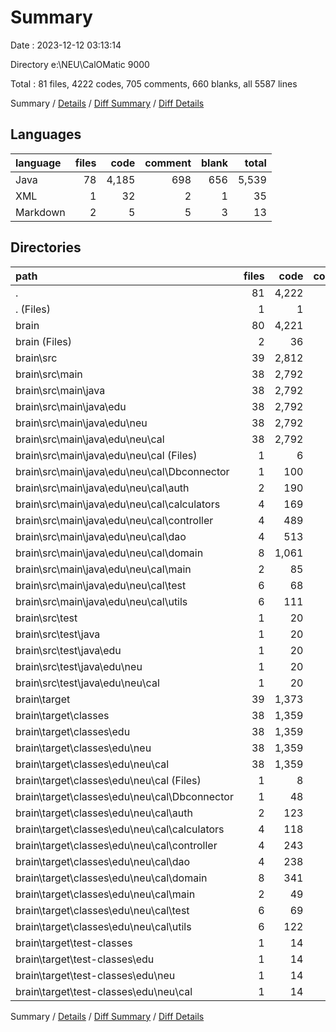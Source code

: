 # Summary

Date : 2023-12-12 03:13:14

Directory e:\\NEU\\CalOMatic 9000

Total : 81 files,  4222 codes, 705 comments, 660 blanks, all 5587 lines

Summary / [Details](details.md) / [Diff Summary](diff.md) / [Diff Details](diff-details.md)

## Languages
| language | files | code | comment | blank | total |
| :--- | ---: | ---: | ---: | ---: | ---: |
| Java | 78 | 4,185 | 698 | 656 | 5,539 |
| XML | 1 | 32 | 2 | 1 | 35 |
| Markdown | 2 | 5 | 5 | 3 | 13 |

## Directories
| path | files | code | comment | blank | total |
| :--- | ---: | ---: | ---: | ---: | ---: |
| . | 81 | 4,222 | 705 | 660 | 5,587 |
| . (Files) | 1 | 1 | 0 | 1 | 2 |
| brain | 80 | 4,221 | 705 | 659 | 5,585 |
| brain (Files) | 2 | 36 | 7 | 3 | 46 |
| brain\\src | 39 | 2,812 | 661 | 637 | 4,110 |
| brain\\src\\main | 38 | 2,792 | 647 | 632 | 4,071 |
| brain\\src\\main\\java | 38 | 2,792 | 647 | 632 | 4,071 |
| brain\\src\\main\\java\\edu | 38 | 2,792 | 647 | 632 | 4,071 |
| brain\\src\\main\\java\\edu\\neu | 38 | 2,792 | 647 | 632 | 4,071 |
| brain\\src\\main\\java\\edu\\neu\\cal | 38 | 2,792 | 647 | 632 | 4,071 |
| brain\\src\\main\\java\\edu\\neu\\cal (Files) | 1 | 6 | 5 | 3 | 14 |
| brain\\src\\main\\java\\edu\\neu\\cal\\Dbconnector | 1 | 100 | 38 | 19 | 157 |
| brain\\src\\main\\java\\edu\\neu\\cal\\auth | 2 | 190 | 26 | 39 | 255 |
| brain\\src\\main\\java\\edu\\neu\\cal\\calculators | 4 | 169 | 84 | 49 | 302 |
| brain\\src\\main\\java\\edu\\neu\\cal\\controller | 4 | 489 | 72 | 85 | 646 |
| brain\\src\\main\\java\\edu\\neu\\cal\\dao | 4 | 513 | 106 | 104 | 723 |
| brain\\src\\main\\java\\edu\\neu\\cal\\domain | 8 | 1,061 | 176 | 258 | 1,495 |
| brain\\src\\main\\java\\edu\\neu\\cal\\main | 2 | 85 | 30 | 19 | 134 |
| brain\\src\\main\\java\\edu\\neu\\cal\\test | 6 | 68 | 63 | 25 | 156 |
| brain\\src\\main\\java\\edu\\neu\\cal\\utils | 6 | 111 | 47 | 31 | 189 |
| brain\\src\\test | 1 | 20 | 14 | 5 | 39 |
| brain\\src\\test\\java | 1 | 20 | 14 | 5 | 39 |
| brain\\src\\test\\java\\edu | 1 | 20 | 14 | 5 | 39 |
| brain\\src\\test\\java\\edu\\neu | 1 | 20 | 14 | 5 | 39 |
| brain\\src\\test\\java\\edu\\neu\\cal | 1 | 20 | 14 | 5 | 39 |
| brain\\target | 39 | 1,373 | 37 | 19 | 1,429 |
| brain\\target\\classes | 38 | 1,359 | 37 | 19 | 1,415 |
| brain\\target\\classes\\edu | 38 | 1,359 | 37 | 19 | 1,415 |
| brain\\target\\classes\\edu\\neu | 38 | 1,359 | 37 | 19 | 1,415 |
| brain\\target\\classes\\edu\\neu\\cal | 38 | 1,359 | 37 | 19 | 1,415 |
| brain\\target\\classes\\edu\\neu\\cal (Files) | 1 | 8 | 0 | 0 | 8 |
| brain\\target\\classes\\edu\\neu\\cal\\Dbconnector | 1 | 48 | 0 | 1 | 49 |
| brain\\target\\classes\\edu\\neu\\cal\\auth | 2 | 123 | 15 | 2 | 140 |
| brain\\target\\classes\\edu\\neu\\cal\\calculators | 4 | 118 | 0 | 0 | 118 |
| brain\\target\\classes\\edu\\neu\\cal\\controller | 4 | 243 | 0 | 4 | 247 |
| brain\\target\\classes\\edu\\neu\\cal\\dao | 4 | 238 | 0 | 11 | 249 |
| brain\\target\\classes\\edu\\neu\\cal\\domain | 8 | 341 | 22 | 0 | 363 |
| brain\\target\\classes\\edu\\neu\\cal\\main | 2 | 49 | 0 | 0 | 49 |
| brain\\target\\classes\\edu\\neu\\cal\\test | 6 | 69 | 0 | 0 | 69 |
| brain\\target\\classes\\edu\\neu\\cal\\utils | 6 | 122 | 0 | 1 | 123 |
| brain\\target\\test-classes | 1 | 14 | 0 | 0 | 14 |
| brain\\target\\test-classes\\edu | 1 | 14 | 0 | 0 | 14 |
| brain\\target\\test-classes\\edu\\neu | 1 | 14 | 0 | 0 | 14 |
| brain\\target\\test-classes\\edu\\neu\\cal | 1 | 14 | 0 | 0 | 14 |

Summary / [Details](details.md) / [Diff Summary](diff.md) / [Diff Details](diff-details.md)